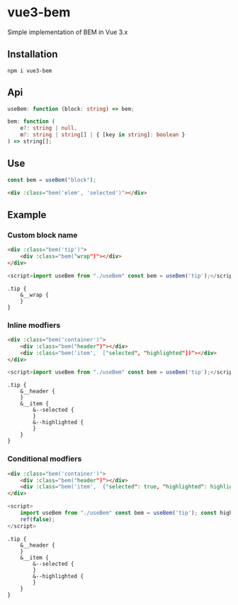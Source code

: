 # vue3-bem

Simple implementation of BEM in Vue 3.x

## Installation

`npm i vue3-bem`

## Api

```ts
useBem: function (block: string) => bem;

bem: function (
    e?: string | null,
    m?: string | string[] | { [key in string]: boolean }
) => string[];
```

## Use

```ts
const bem = useBem("block");
```

```html
<div :class="bem('elem', 'selected')"></div>
```

## Example

### Custom block name

```html
<div :class="bem('tip')">
    <div :class="bem("wrap")"></div>
</div>
```

```ts
<script>import useBem from "./useBem" const bem = useBem('tip');</script>
```

```less
.tip {
    &__wrap {
    }
}
```

### Inline modfiers

```html
<div :class="bem('container')">
    <div :class="bem("header")"></div>
    <div :class="bem('item',  ["selected", "highlighted"])"></div>
</div>
```

```ts
<script>import useBem from "./useBem" const bem = useBem('tip');</script>
```

```less
.tip {
    &__header {
    }
    &__item {
        &--selected {
        }
        &--highlighted {
        }
    }
}
```

### Conditional modfiers

```html
<div :class="bem('container')">
    <div :class="bem("header")"></div>
    <div :class="bem('item',  {"selected": true, "highlighted": highlighted})"></div>
</div>
```

```ts
<script>
    import useBem from "./useBem" const bem = useBem('tip'); const highlighted =
    ref(false);
</script>
```

```less
.tip {
    &__header {
    }
    &__item {
        &--selected {
        }
        &--highlighted {
        }
    }
}
```
